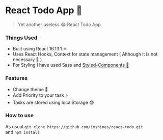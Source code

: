 # React Todo App 📒

> Yet another useless 😂 React Todo App

### Things Used

- Built using React 16.13.1 ⚛
- Uses React Hooks, Context for state management ( Although it is not necessary 🤣 )
- For Styling I have used Sass and [Styled-Components 💅]('https://styled-components.com/')

### Features

- Change theme 🎨
- Add Priority to your task ⚡
- Tasks are stored using localStorage 😎

### How to use

As usual `git clone https://github.com/imshines/react-todo.git` <br />
and `npm install`

